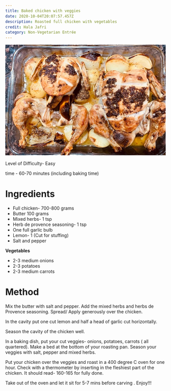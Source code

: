 ```yaml
---
title: Baked chicken with veggies
date: 2020-10-04T20:07:57.457Z
description: Roasted full chicken with vegetables
credit: Hala Jafri
category: Non-Vegetarian Entrée
---
```

![](roast-chicken.jpg)

Level of Difficulty- Easy

time - 60-70 minutes (including baking time)

# Ingredients

* Full chicken- 700-800 grams
* Butter 100 grams
* Mixed herbs- 1 tsp
* Herb de provence seasoning- 1 tsp
* One full garlic bulb
* Lemon- 1 (Cut for stuffing) 
* Salt and pepper

**Vegetables**

* 2-3 medium onions
* 2-3 potatoes
* 2-3 medium carrots

# Method

Mix the butter with salt and pepper. Add the mixed herbs and herbs de Provence seasoning. Spread/ Apply generously over the chicken.

In the cavity put one cut lemon and half a head of garlic cut horizontally. 

Season the cavity of the chicken well. 

In a baking dish, put your cut veggies- onions, potatoes, carrots ( all quartered). Make a bed at the bottom of your roasting pan. Season your veggies with salt, pepper and mixed herbs. 

Put your chicken over the veggies and roast in a 400 degree C oven for one hour. Check with a thermometer by inserting in the fleshiest part of the chicken. It should read- 160-165 for fully done. 

Take out of the oven  and let it sit for 5-7 mins before carving .
Enjoy!!!
